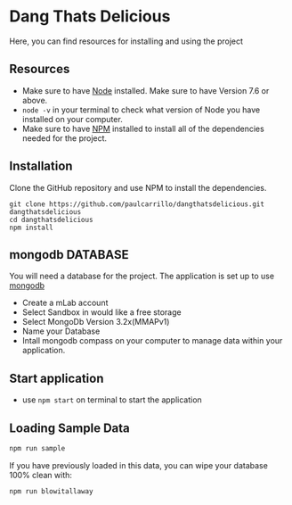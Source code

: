 # Dang Thats Delicious
Here, you can find resources for installing and using the project

## Resources
* Make sure to have [Node](https://nodejs.org/en/) installed. Make sure to have Version 7.6 or above.
* ```node -v``` in your terminal to check what version of Node you have installed on your computer.
* Make sure to have [NPM](https://www.npmjs.com/get-npm?utm_source=house&utm_medium=homepage&utm_campaign=free%20orgs&utm_term=Install%20npm) installed to install all of the dependencies needed for the project.

## Installation
Clone the GitHub repository and use NPM to install the dependencies.
```
git clone https://github.com/paulcarrillo/dangthatsdelicious.git dangthatsdelicious
cd dangthatsdelicious
npm install

```

## mongodb DATABASE
You will need a database for the project. The application is set up to use [mongodb](https://mlab.com/)
* Create a mLab account
* Select Sandbox in would like a free storage
* Select MongoDb Version 3.2x(MMAPv1)
* Name your Database
* Intall mongodb compass on your computer to manage data within your application.

## Start application
* use ```npm start``` on terminal to start the application

## Loading Sample Data

```bash
npm run sample
```

If you have previously loaded in this data, you can wipe your database 100% clean with:

```bash
npm run blowitallaway
```
